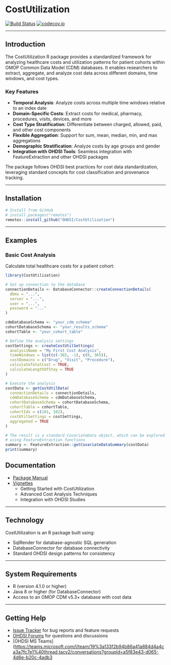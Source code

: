 # CostUtilization

[![Build Status](https://github.com/OHDSI/CostUtilization/workflows/R-CMD-check/badge.svg)](https://github.com/OHDSI/CostUtilization/actions?query=workflow%3AR-CMD-check+branch%3Amain)
[![codecov.io](https://codecov.io/github/OHDSI/CostUtilization/coverage.svg?branch=main)](https://app.codecov.io/github/OHDSI/CostUtilization?branch=main)

---

## Introduction

The CostUtilization R package provides a standardized framework for analyzing healthcare costs and utilization patterns for patient cohorts within OMOP Common Data Model (CDM) databases. It enables researchers to extract, aggregate, and analyze cost data across different domains, time windows, and cost types.

### Key Features

- **Temporal Analysis**: Analyze costs across multiple time windows relative to an index date
- **Domain-Specific Costs**: Extract costs for medical, pharmacy, procedures, visits, devices, and more
- **Cost Type Stratification**: Differentiate between charged, allowed, paid, and other cost components
- **Flexible Aggregation**: Support for sum, mean, median, min, and max aggregations
- **Demographic Stratification**: Analyze costs by age groups and gender
- **Integration with OHDSI Tools**: Seamless integration with FeatureExtraction and other OHDSI packages

The package follows OHDSI best practices for cost data standardization, leveraging standard concepts for cost classification and provenance tracking.

---

## Installation

```r
# Install from GitHub
# install.packages("remotes")
remotes::install_github("OHDSI/CostUtilization")
```

---

## Examples

### Basic Cost Analysis

Calculate total healthcare costs for a patient cohort:

```r
library(CostUtilization)

# Set up connection to the database
connectionDetails <- DatabaseConnector::createConnectionDetails(
  dbms = "...",
  server = "...",
  user = "...",
  password = "..."
)

cdmDatabaseSchema <- "your_cdm_schema"
cohortDatabaseSchema <- "your_results_schema"
cohortTable <- "your_cohort_table"

# Define the analysis settings
costSettings <- createCostUtilSettings(
  analysisName = "My First Cost Analysis",
  timeWindows = list(c(-365, -1), c(0, 365)),
  costDomains = c("Drug", "Visit", "Procedure"),
  calculateTotalCost = TRUE,
  calculateLengthOfStay = TRUE
)

# Execute the analysis
costData <- getCostUtilData(
  connectionDetails = connectionDetails,
  cdmDatabaseSchema = cdmDatabaseSchema,
  cohortDatabaseSchema = cohortDatabaseSchema,
  cohortTable = cohortTable,
  cohortIds = c(101, 102),
  costUtilSettings = costSettings,
  aggregated = TRUE
)

# The result is a standard CovariateData object, which can be explored
# using FeatureExtraction functions
summary <- FeatureExtraction::getCovariateDataSummary(costData)
print(summary)
```

## Documentation

- [Package Manual](https://ohdsi.github.io/CostUtilization/)
- [Vignettes](https://github.com/OHDSI/CostUtilization/tree/main/vignettes)
  - Getting Started with CostUtilization
  - Advanced Cost Analysis Techniques
  - Integration with OHDSI Studies

---

## Technology

CostUtilization is an R package built using:
- SqlRender for database-agnostic SQL generation
- DatabaseConnector for database connectivity
- Standard OHDSI design patterns for consistency

---

## System Requirements

- R (version 4.1.0 or higher)
- Java 8 or higher (for DatabaseConnector)
- Access to an OMOP CDM v5.3+ database with cost data

---

## Getting Help

- [Issue Tracker](https://github.com/OHDSI/CostUtilization/issues) for bug reports and feature requests
- [OHDSI Forums](https://forums.ohdsi.org/) for questions and discussions
- [OHDSI MS Teams](https://teams.microsoft.com/l/team/19%3a133f2b94b86a41a884d4a4ca3a7fc7e1%40thread.tacv2/conversations?groupId=a5f83e43-d065-4d6e-b20c-4adb3